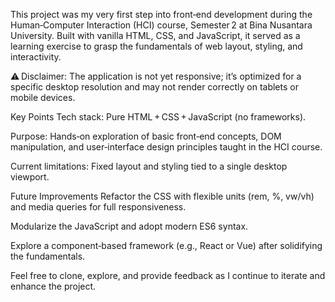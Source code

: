 This project was my very first step into front‑end development during the Human‑Computer Interaction (HCI) course, Semester 2 at Bina Nusantara University. Built with vanilla HTML, CSS, and JavaScript, it served as a learning exercise to grasp the fundamentals of web layout, styling, and interactivity.

⚠️ Disclaimer:
The application is not yet responsive; it’s optimized for a specific desktop resolution and may not render correctly on tablets or mobile devices.

Key Points
Tech stack: Pure HTML + CSS + JavaScript (no frameworks).

Purpose: Hands‑on exploration of basic front‑end concepts, DOM manipulation, and user‑interface design principles taught in the HCI course.

Current limitations: Fixed layout and styling tied to a single desktop viewport.

Future Improvements
Refactor the CSS with flexible units (rem, %, vw/vh) and media queries for full responsiveness.

Modularize the JavaScript and adopt modern ES6 syntax.

Explore a component‑based framework (e.g., React or Vue) after solidifying the fundamentals.

Feel free to clone, explore, and provide feedback as I continue to iterate and enhance the project.
